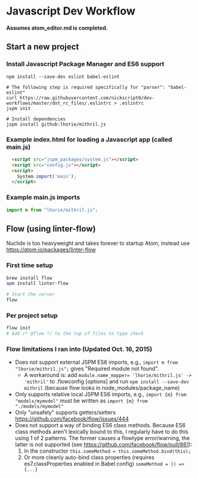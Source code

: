 # Javascript Dev Workflow
**Assumes atom_editor.md is completed.**
## Start a new project
### Install Javascript Package Manager and ES6 support
```
npm install --save-dev eslint babel-eslint

# The following step is required specifically for "parser": "babel-eslint"
curl https://raw.githubusercontent.com/nickscript0/dev-workflows/master/dot_rc_files/.eslintrc > .eslintrc
jspm init

# Install dependencies
jspm install github:lhorie/mithril.js
```

### Example index.html for loading a Javascript app (called main.js)
```html
  <script src="jspm_packages/system.js"></script>
  <script src="config.js"></script>
  <script>
    System.import('main');
  </script>
```

### Example main.js imports
```js
import m from "lhorie/mithril.js";
```

## Flow (using linter-flow)
Nuclide is too heavyweight and takes forever to startup Atom, instead use https://atom.io/packages/linter-flow
### First time setup
```bash
brew install flow
apm install linter-flow

# Start the server
flow
```

### Per project setup
```bash
flow init
# Add /* @flow */ to the top of files to type check
```

### Flow limitations I ran into (Updated Oct. 16, 2015)
- Does not support external JSPM ES6 imports, e.g., ```import m from "lhorie/mithril.js";``` gives "Required module not found". 
  - A workaround is: add ```module.name_mapper= 'lhorie/mithril.js' -> 'mithril'``` to .flowconfig [options] and run ```npm install --save-dev mithril``` (because flow looks in node_modules/package_name)
- Only supports relative local JSPM ES6 imports, e.g., ```import {m} from "models/mymodel"``` must be written as ```import {m} from "./models/mymodel"```
- Only "unsafely" supports getters/setters https://github.com/facebook/flow/issues/444
- Does not support a way of binding ES6 class methods. Because ES6 class methods aren't lexically bound to this, I regularly have to do this using 1 of 2 patterns. The former causes a flowtype error/warning, the latter is not supported (see https://github.com/facebook/flow/pull/861):
  1. In the constructor ```this.someMethod = this.someMethod.bind(this);```
  1. Or more cleanly auto-bind class properties (requires es7.classProperties enabled in Babel config) ```someMethod = () => {...}```
